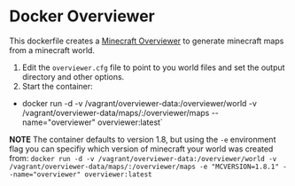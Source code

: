 # Docker Overviewer

This dockerfile creates a [Minecraft Overviewer](overviewer.org) to
generate minecraft maps from a minecraft world.

1. Edit the `overviewer.cfg` file to point to you world files and set the output directory and other options.
2. Start the container:
  - docker run -d -v /vagrant/overviewer-data:/overviewer/world -v /vagrant/overviewer-data/maps/:/overviewer/maps --name="overviewer" overviewer:latest`

**NOTE**
The container defaults to version 1.8, but using the `-e` environment flag you can specifiy which version of minecraft your world was created from:
`docker run -d -v /vagrant/overviewer-data:/overviewer/world -v /vagrant/overviewer-data/maps/:/overviewer/maps -e "MCVERSION=1.8.1" --name="overviewer" overviewer:latest`

